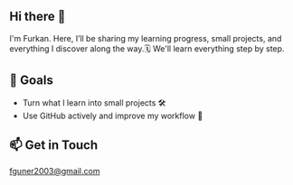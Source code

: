 ## Hi there 👋
I'm Furkan.
Here, I’ll be sharing my learning progress, small projects, and everything I discover along the way.🗓️ We'll learn everything step  by step. 

## 📌 Goals
- Turn what I learn into small projects 🛠
- Use GitHub actively and improve my workflow 🧠
  
## 📫 Get in Touch
fguner2003@gmail.com
